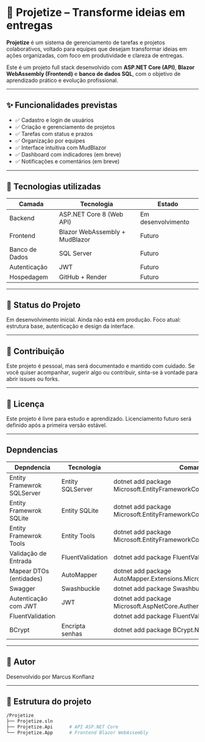 # 🚀 Projetize – Transforme ideias em entregas

**Projetize** é um sistema de gerenciamento de tarefas e projetos colaborativos, voltado para equipes que desejam transformar ideias em ações organizadas, com foco em produtividade e clareza de entregas.

Este é um projeto full stack desenvolvido com **ASP.NET Core (API)**, **Blazor WebAssembly (Frontend)** e **banco de dados SQL**, com o objetivo de aprendizado prático e evolução profissional.

---

## ✨ Funcionalidades previstas

- ✅ Cadastro e login de usuários
- ✅ Criação e gerenciamento de projetos
- ✅ Tarefas com status e prazos
- ✅ Organização por equipes
- ✅ Interface intuitiva com MudBlazor
- ✅ Dashboard com indicadores (em breve)
- ✅ Notificações e comentários (em breve)

---

## 🧱 Tecnologias utilizadas

| Camada        | Tecnologia                        | Estado             |
|---------------|-----------------------------------|---------------------
| Backend       | ASP.NET Core 8 (Web API)          | Em desenvolvimento |
| Frontend      | Blazor WebAssembly + MudBlazor    | Futuro             |
| Banco de Dados| SQL Server                        | Futuro             |
| Autenticação  | JWT                               | Futuro             |
| Hospedagem    | GitHub + Render                   | Futuro             |


---

## 🚧 Status do Projeto
Em desenvolvimento inicial. Ainda não está em produção.
Foco atual: estrutura base, autenticação e design da interface.

---

## 🤝 Contribuição
Este projeto é pessoal, mas será documentado e mantido com cuidado. Se você quiser acompanhar, sugerir algo ou contribuir, sinta-se à vontade para abrir issues ou forks.

---

## 📄 Licença
Este projeto é livre para estudo e aprendizado. Licenciamento futuro será definido após a primeira versão estável.

---

## Depndencias

| Depndencia                       | Tecnologia                        | Comando                                                               |
|----------------------------------|-----------------------------------|------------------------------------------------------------------------
| Entity Framewrok SQLServer       | Entity SQLServer                  |dotnet add package Microsoft.EntityFrameworkCore.SqlServer             |
| Entity Framewrok SQLite          | Entity SQLite                     |dotnet add package Microsoft.EntityFrameworkCore.Sqlite                |
| Entity Framewrok Tools           | Entity Tools                      |dotnet add package Microsoft.EntityFrameworkCore.Tools                 |
| Validação de Entrada             | FluentValidation                  |dotnet add package FluentValidation.AspNetCore                         |
| Mapear DTOs (entidades)          | AutoMapper                        |dotnet add package AutoMapper.Extensions.Microsoft.DependencyInjection |
| Swagger                          | Swashbuckle                       |dotnet add package Swashbuckle.AspNetCore                              |
| Autenticação com JWT             | JWT                               |dotnet add package Microsoft.AspNetCore.Authentication.JwtBearer       |
| FluentValidation                 |                                   | dotnet add package FluentValidation.AspNetCore                        |
| BCrypt                           | Encripta senhas                   | dotnet add package BCrypt.Net-Next                                    |

---

## 📌 Autor
Desenvolvido por Marcus Konflanz

---

## 📂 Estrutura do projeto
```bash
/Projetize
├── Projetize.sln
├── Projetize.Api      # API ASP.NET Core
└── Projetize.App      # Frontend Blazor WebAssembly



